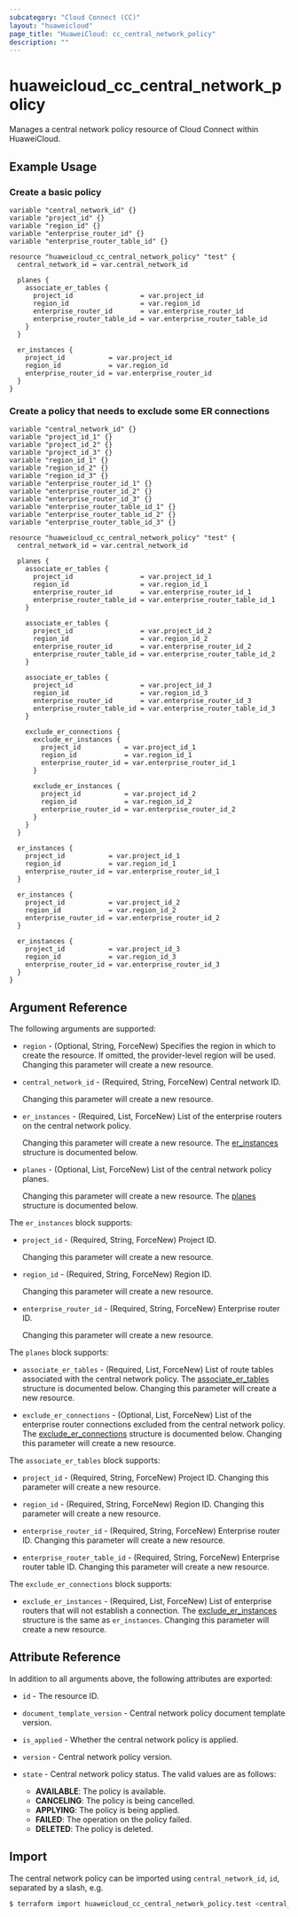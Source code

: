 ```yaml
---
subcategory: "Cloud Connect (CC)"
layout: "huaweicloud"
page_title: "HuaweiCloud: cc_central_network_policy"
description: ""
---
```


# huaweicloud_cc_central_network_policy

Manages a central network policy resource of Cloud Connect within HuaweiCloud.

## Example Usage

### Create a basic policy

```hcl
variable "central_network_id" {}
variable "project_id" {}
variable "region_id" {}
variable "enterprise_router_id" {}
variable "enterprise_router_table_id" {}

resource "huaweicloud_cc_central_network_policy" "test" {
  central_network_id = var.central_network_id

  planes {
    associate_er_tables {
      project_id                 = var.project_id
      region_id                  = var.region_id
      enterprise_router_id       = var.enterprise_router_id
      enterprise_router_table_id = var.enterprise_router_table_id
    }
  }

  er_instances {
    project_id           = var.project_id
    region_id            = var.region_id
    enterprise_router_id = var.enterprise_router_id
  }
}
```

### Create a policy that needs to exclude some ER connections
  
```hcl
variable "central_network_id" {}
variable "project_id_1" {}
variable "project_id_2" {}
variable "project_id_3" {}
variable "region_id_1" {}
variable "region_id_2" {}
variable "region_id_3" {}
variable "enterprise_router_id_1" {}
variable "enterprise_router_id_2" {}
variable "enterprise_router_id_3" {}
variable "enterprise_router_table_id_1" {}
variable "enterprise_router_table_id_2" {}
variable "enterprise_router_table_id_3" {}

resource "huaweicloud_cc_central_network_policy" "test" {
  central_network_id = var.central_network_id
 
  planes {
    associate_er_tables {
      project_id                 = var.project_id_1
      region_id                  = var.region_id_1
      enterprise_router_id       = var.enterprise_router_id_1
      enterprise_router_table_id = var.enterprise_router_table_id_1
    }

    associate_er_tables {
      project_id                 = var.project_id_2
      region_id                  = var.region_id_2
      enterprise_router_id       = var.enterprise_router_id_2
      enterprise_router_table_id = var.enterprise_router_table_id_2
    }

    associate_er_tables {
      project_id                 = var.project_id_3
      region_id                  = var.region_id_3
      enterprise_router_id       = var.enterprise_router_id_3
      enterprise_router_table_id = var.enterprise_router_table_id_3
    }

    exclude_er_connections {
      exclude_er_instances {
        project_id           = var.project_id_1
        region_id            = var.region_id_1
        enterprise_router_id = var.enterprise_router_id_1
      }

      exclude_er_instances {
        project_id           = var.project_id_2
        region_id            = var.region_id_2
        enterprise_router_id = var.enterprise_router_id_2
      }
    }
  }
 
  er_instances {
    project_id           = var.project_id_1
    region_id            = var.region_id_1
    enterprise_router_id = var.enterprise_router_id_1
  }

  er_instances {
    project_id           = var.project_id_2
    region_id            = var.region_id_2
    enterprise_router_id = var.enterprise_router_id_2
  }

  er_instances {
    project_id           = var.project_id_3
    region_id            = var.region_id_3
    enterprise_router_id = var.enterprise_router_id_3
  }
}
```

## Argument Reference

The following arguments are supported:

* `region` - (Optional, String, ForceNew) Specifies the region in which to create the resource.
  If omitted, the provider-level region will be used. Changing this parameter will create a new resource.

* `central_network_id` - (Required, String, ForceNew) Central network ID.

  Changing this parameter will create a new resource.

* `er_instances` - (Required, List, ForceNew) List of the enterprise routers on the central network policy.

  Changing this parameter will create a new resource.
  The [er_instances](#centralNetworkPolicy_AssociateErInstanceDocument) structure is documented below.

* `planes` - (Optional, List, ForceNew) List of the central network policy planes.

  Changing this parameter will create a new resource.
  The [planes](#centralNetworkPolicy_CentralNetworkPolicyPlaneDocument) structure is documented below.

<a name="centralNetworkPolicy_AssociateErInstanceDocument"></a>
The `er_instances` block supports:

* `project_id` - (Required, String, ForceNew) Project ID.

  Changing this parameter will create a new resource.

* `region_id` - (Required, String, ForceNew) Region ID.

  Changing this parameter will create a new resource.
  
* `enterprise_router_id` - (Required, String, ForceNew) Enterprise router ID.

  Changing this parameter will create a new resource.

<a name="centralNetworkPolicy_CentralNetworkPolicyPlaneDocument"></a>
The `planes` block supports:

* `associate_er_tables` - (Required, List, ForceNew) List of route tables associated with the central network policy.
  The [associate_er_tables](#centralNetworkPolicy_AssociateErTableDocument) structure is documented below.
  Changing this parameter will create a new resource.

* `exclude_er_connections` - (Optional, List, ForceNew) List of the enterprise router connections excluded from the
  central network policy.
  The [exclude_er_connections](#centralNetworkPolicy_ExcludeErConnectionDocument) structure is documented below.
  Changing this parameter will create a new resource.

<a name="centralNetworkPolicy_AssociateErTableDocument"></a>
The `associate_er_tables` block supports:

* `project_id` - (Required, String, ForceNew) Project ID.
  Changing this parameter will create a new resource.

* `region_id` - (Required, String, ForceNew) Region ID.
  Changing this parameter will create a new resource.

* `enterprise_router_id` - (Required, String, ForceNew) Enterprise router ID.
  Changing this parameter will create a new resource.

* `enterprise_router_table_id` - (Required, String, ForceNew) Enterprise router table ID.
  Changing this parameter will create a new resource.

<a name="centralNetworkPolicy_ExcludeErConnectionDocument"></a>
The `exclude_er_connections` block supports:

* `exclude_er_instances` - (Required, List, ForceNew) List of enterprise routers that will not establish a connection.
  The [exclude_er_instances](#centralNetworkPolicy_AssociateErInstanceDocument) structure is the same as `er_instances`.
  Changing this parameter will create a new resource.

## Attribute Reference

In addition to all arguments above, the following attributes are exported:

* `id` - The resource ID.

* `document_template_version` - Central network policy document template version.

* `is_applied` - Whether the central network policy is applied.

* `version` - Central network policy version.

* `state` - Central network policy status.
  The valid values are as follows:
    - **AVAILABLE**: The policy is available.
    - **CANCELING**: The policy is being cancelled.
    - **APPLYING**: The policy is being applied.
    - **FAILED**: The operation on the policy failed.
    - **DELETED**: The policy is deleted.

## Import

The central network policy can be imported using
`central_network_id`, `id`, separated by a slash, e.g.

```bash
$ terraform import huaweicloud_cc_central_network_policy.test <central_network_id>/<id>
```
